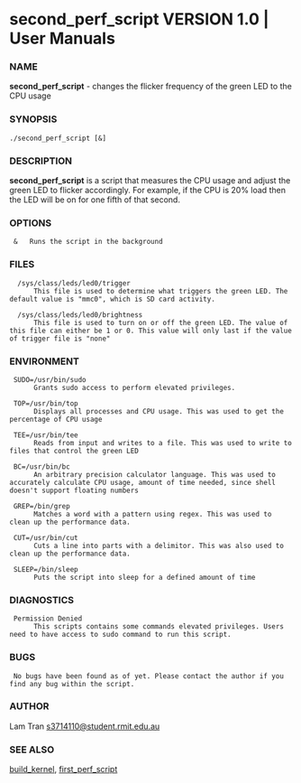 
#   second_perf_script VERSION 1.0 | User Manuals                   


### **NAME**

   **second_perf_script** - changes the flicker frequency of the green LED to the CPU usage

### **SYNOPSIS**

    ./second_perf_script [&]

### **DESCRIPTION**

   **second_perf_script** is a script that measures the CPU usage and adjust the green LED to flicker accordingly. For example, if the CPU is  20% load then the LED will be on for one fifth of that second.
     
### **OPTIONS**

     &   Runs the script in the background

### **FILES**
    
      /sys/class/leds/led0/trigger
          This file is used to determine what triggers the green LED. The default value is "mmc0", which is SD card activity. 

      /sys/class/leds/led0/brightness
          This file is used to turn on or off the green LED. The value of this file can either be 1 or 0. This value will only last if the value of trigger file is "none"

### **ENVIRONMENT**

     SUDO=/usr/bin/sudo
          Grants sudo access to perform elevated privileges.
     
     TOP=/usr/bin/top
          Displays all processes and CPU usage. This was used to get the percentage of CPU usage
     
     TEE=/usr/bin/tee
          Reads from input and writes to a file. This was used to write to files that control the green LED
      
     BC=/usr/bin/bc
          An arbitrary precision calculator language. This was used to accurately calculate CPU usage, amount of time needed, since shell doesn't support floating numbers

     GREP=/bin/grep
          Matches a word with a pattern using regex. This was used to clean up the performance data.

     CUT=/usr/bin/cut
          Cuts a line into parts with a delimitor. This was also used to clean up the performance data.

     SLEEP=/bin/sleep
          Puts the script into sleep for a defined amount of time
      

### **DIAGNOSTICS**

     Permission Denied
          This scripts contains some commands elevated privileges. Users need to have access to sudo command to run this script.

### **BUGS**

     No bugs have been found as of yet. Please contact the author if you find any bug within the script.

### **AUTHOR**

   Lam Tran 
   <s3714110@student.rmit.edu.au>

### **SEE ALSO**
   [build_kernel](build_kernel.md), [first_perf_script](first_perf_script.md)

